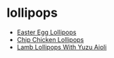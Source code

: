 # lollipops

 * [Easter Egg Lollipops](../../index/e/easter-egg-lollipops.json)
 * [Chip Chicken Lollipops](../../index/c/chip-chicken-lollipops.json)
 * [Lamb Lollipops With Yuzu Aioli](../../index/l/lamb-lollipops-with-yuzu-aioli.json)
